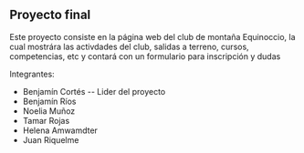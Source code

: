 ## Proyecto final

Este proyecto consiste en la página web del club de montaña Equinoccio,
la cual mostrára las activdades del club, salidas a terreno, cursos,
competencias, etc y contará con un formulario para inscripción y dudas

Integrantes:

- Benjamín Cortés -- Lider del proyecto
- Benjamín Ríos
- Noelia Muñoz
- Tamar Rojas
- Helena Amwamdter
- Juan Riquelme
